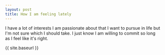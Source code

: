 ```yaml
---
layout: post
title: How I am feeling lately
---
```


I have a lot of interests I am passionate about that I want to pursue in life but I'm not sure which I should take. I just know I am willing to commit so long as I feel like it's right.


{{ site.baseurl }}
